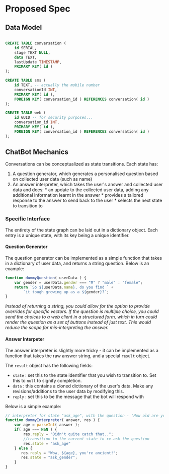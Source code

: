 Proposed Spec
=============

## Data Model

```sql

CREATE TABLE conversation (
    id SERIAL,
    stage TEXT NULL,
    data TEXT,
    lastUpdate TIMESTAMP,
    PRIMARY KEY( id )
);

CREATE TABLE sms (
    id TEXT, -- actually the mobile number
    conversationId INT,
    PRIMARY KEY( id ),
    FOREIGN KEY( conversation_id ) REFERENCES conversation( id )
);

CREATE TABLE web (
    id GUID -- for security purposes...
    conversation_id INT,
    PRIMARY KEY( id ),
    FOREIGN KEY( conversation_id ) REFERENCES conversation( id )
);

```

## ChatBot Mechanics

Conversations can be conceptualized as state transitions. Each state has:

  1) A question generator, which generates a personalised question based on collected user data (such as name)
  2) An answer interpreter, which takes the user's answer and collected user data and does:
    * an update to the collected user data, adding any additional information learnt in the answer
    * provides a tailored response to the answer to send back to the user
    * selects the next state to transition to

### Specific Interface

The entirety of the state graph can be laid out in a dictionary object. Each entry is a unique state, with its key being a unique identifier.

#### Question Generator

The question generator can be implemented as a simple function that takes in a dictionary of user data, and returns a string question. Below is an example:

```javascript
function dummyQuestion( userData ) {
    var gender = userData.gender === "M" ? "male" : "female";
    return `So ${userData.name}, do you find ` +
        `it tough growing up as a ${gender}?`;
}
```

*Instead of returning a string, you could allow for the option to provide overrides for specific vectors. If the question is multiple choice,
you could send the choices to a web client in a structured form, which in turn could render the question as a set of buttons instead of just text. 
This would reduce the scope for mis-interpreting the answer.*

#### Answer Interpeter

The answer interpreter is slightly more tricky - it can be implemented as a function that takes the raw answer string, and a special `result` object.

The `result` object has the following fields:

  * `state` : set this to the state identifier that you wish to transition to. Set this to `null` to signify completion.
  * `data` : this contains a cloned dictionary of the user's data. Make any revisions/additions to the user data by modifying this.
  * `reply` : set this to be the message that the bot will respond with

Below is a simple example:

```javascript
// interpreter for state "ask_age", with the question - "How old are you?"
function dummyInterpreter( answer, res ) {
    var age = parseInt( answer ); 
    if( age === NaN ) {
        res.reply = "Didn't quite catch that..";
        //transition to the current state to re-ask the question
        res.state = "ask_age" 
    } else {
       res.reply = "Wow, ${age}, you're ancient!"; 
       res.state = "ask_gender";
    }
}
```
